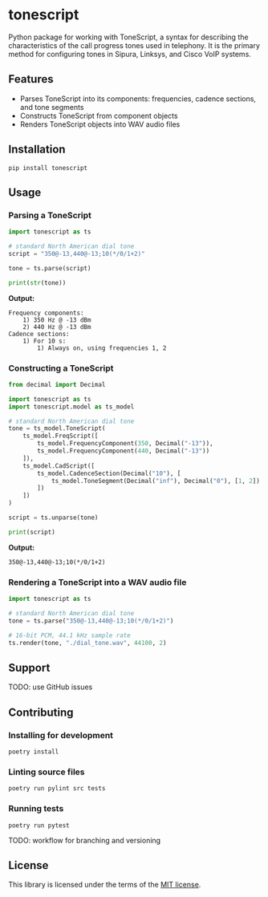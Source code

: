 # tonescript

Python package for working with ToneScript, a syntax for describing the characteristics of the call progress tones used in telephony. It is the primary method for configuring tones in Sipura, Linksys, and Cisco VoIP systems.

## Features

* Parses ToneScript into its components: frequencies, cadence sections, and tone segments
* Constructs ToneScript from component objects
* Renders ToneScript objects into WAV audio files

## Installation

```shell
pip install tonescript
```

## Usage

### Parsing a ToneScript

```python
import tonescript as ts

# standard North American dial tone
script = "350@-13,440@-13;10(*/0/1+2)"

tone = ts.parse(script)

print(str(tone))
```

**Output:**

```shell
Frequency components:
    1) 350 Hz @ -13 dBm
    2) 440 Hz @ -13 dBm
Cadence sections:
    1) For 10 s:
        1) Always on, using frequencies 1, 2
```

### Constructing a ToneScript

```python
from decimal import Decimal

import tonescript as ts
import tonescript.model as ts_model

# standard North American dial tone
tone = ts_model.ToneScript(
    ts_model.FreqScript([
        ts_model.FrequencyComponent(350, Decimal("-13")),
        ts_model.FrequencyComponent(440, Decimal("-13"))
    ]),
    ts_model.CadScript([
        ts_model.CadenceSection(Decimal("10"), [
            ts_model.ToneSegment(Decimal("inf"), Decimal("0"), [1, 2])
        ])
    ])
)

script = ts.unparse(tone)

print(script)
```

**Output:**

```shell
350@-13,440@-13;10(*/0/1+2)
```

### Rendering a ToneScript into a WAV audio file

```python
import tonescript as ts

# standard North American dial tone
tone = ts.parse("350@-13,440@-13;10(*/0/1+2)")

# 16-bit PCM, 44.1 kHz sample rate
ts.render(tone, "./dial_tone.wav", 44100, 2)
```

## Support

TODO: use GitHub issues

## Contributing

### Installing for development

```shell
poetry install
```

### Linting source files

```shell
poetry run pylint src tests
```

### Running tests

```shell
poetry run pytest
```

TODO: workflow for branching and versioning

## License

This library is licensed under the terms of the [MIT license](https://choosealicense.com/licenses/mit/).
